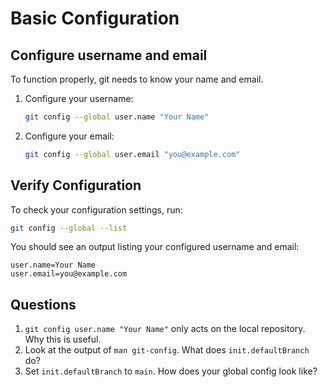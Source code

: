 # Basic Configuration

## Configure username and email

To function properly, git needs to know your name and email.

1. Configure your username:
   ```bash
   git config --global user.name "Your Name"
   ```

2. Configure your email:
   ```bash
   git config --global user.email "you@example.com"
   ```

## Verify Configuration

To check your configuration settings, run:
```bash
git config --global --list
```
You should see an output listing your configured username and email:
```
user.name=Your Name
user.email=you@example.com
```

## Questions
1. `git config user.name "Your Name"` only acts on the local repository. Why this is useful.
2. Look at the output of `man git-config`. What does `init.defaultBranch` do?
3. Set `init.defaultBranch` to `main`. How does your global config look like?
